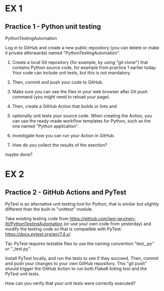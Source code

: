 # EX 1
## Practice 1 - Python unit testing 

PythonTestingAutomation

Log in to GitHub and create a new public repository (you can delete or make it private afterwards) named "PythonTestingAutomation".

1. Create a local Git repository (for example, by using "git clone") that contains Python source code, for example from practice 1 earlier today. Your code can include unit tests, but this is not mandatory.
2. Then, commit and push your code to GitHub.
3. Make sure you can see the files in your web browser after Git push command (you might need to reload your page).

4. Then, create a GitHub Action that builds or lints and
5. optionally unit tests your source code. When creating the Action, you can use the
   ready-made workflow templates for Python, such as the one named "Python application".

6. Investigate how you can run your Action in GitHub.
7. How do you collect the results of the exection?

maybe done?

# EX 2
## Practice 2 - GitHub Actions and PyTest

PyTest is an alternative unit testing tool for Python, that is similar but slightly different than the built-in "unittest" module.

Take existing testing code from https://github.com/jani-jarvinen-itt/PythonTestingAutomation (or use your own code from yesterday)
and modify the testing code so that is compatible with PyTest: https://docs.pytest.org/en/7.4.x/.

Tip: PyTest requires testable files to use the naming convention "test_*.py" or "*_test.py".

Install PyTest locally, and run the tests to see if they succeed. Then, commit and push your changes to your own GitHub repository.
This "git push" should trigger the GitHub Action to run both Flake8 linting tool and the PyTest unit tests.

How can you verify that your unit tests were correctly executed?
